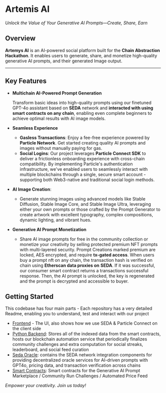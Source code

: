 # Artemis AI

*Unlock the Value of Your Generative AI Prompts—Create, Share, Earn*

## Overview

**Artemys AI** is an AI-powered social platform built for the **Chain Abstraction Hackathon**. It enables users to generate, share, and monetize high-quality generative AI prompts, and their generated Image output.

---

## Key Features
- **Multichain AI-Powered Prompt Generation**

     Transform basic ideas into high-quality prompts using our finetuned GPT-4o assistant based on **SEDA** network and **interacted with using smart contracts on any chain**, enabling even complete beginners to achieve optimal results with AI image models.

- **Seamless Experience**

  - **Gasless Transactions**: Enjoy a fee-free experience powered by **Particle Network**. Get started creating quality AI prompts and images without manually paying for gas.
  - **Social Logins**: Our project leverages **Particle Connect SDK** to deliver a frictionless onboarding experience with cross-chain compatibility. By implementing Particle's authentication infrastructure, we've enabled users to seamlessly interact with multiple blockchains through a single, secure smart account - supporting both Web3-native and traditional social login methods.
    
- **AI Image Creation**: 

  - Generate stunning images using advanced models like Stable Diffusion, Stable Image Core, and Stable Image Ultra, leveraging either your own prompts or those crafted by the Prompt Generator to create artwork with excellent typography, complex compositions, dynamic lighting, and vibrant hues.

- **Generative AI Prompt Monetization**

   - Share AI image prompts for free in the community collection or monetize your creativity by selling protected premium NFT prompts with multi-layered security. Prompt Creations marked premium are locked, AES encrypted, and require **tx-gated access**. When users buy a prompt nft on any chain, the transaction hash is verified on chain using **Etherscan data proxies on** **SEDA**. If it was successful, our consumer smart contract returns a transactions successful response. Then, the AI prompt is unlocked, the key is regenerated and the prompt is decrypted and accessible to buyer.
      

## Getting Started
 This codebase has four main parts - Each repository has a very detailed Readme, enabling you to understand, test and interact with our project
  - [Frontend](https://github.com/Artemis-Multichain/frontend) - The UI, also shows how we use SEDA & Particle Connect on the client side
  - [Python Backend](https://github.com/Artemis-Multichain/backend): Stores all of the indexed data from the smart contracts, hosts our blockchain automation service that periodically finalizes community challenges and extra computation for social streaks, leaderboard, and social feed curation
  - [Seda Oracle](https://github.com/Artemis-Multichain/seda-oracle): contains the SEDA network integration components for providing decentralized oracle services for AI-driven prompts with GPT4o, pricing data, and transaction verification across chains
  - [Smart Contracts](https://github.com/Artemis-Multichain/evm-contracts): Smart contracts for the Generative AI Prompt Marketplace / Community Run Challenges / Automated Price Feed

*Empower your creativity. Join us today!*
